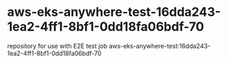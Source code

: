 # aws-eks-anywhere-test-16dda243-1ea2-4ff1-8bf1-0dd18fa06bdf-70
repository for use with E2E test job aws-eks-anywhere-test:16dda243-1ea2-4ff1-8bf1-0dd18fa06bdf-70
